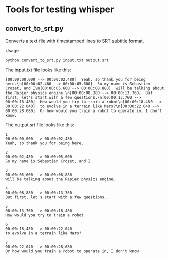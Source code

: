 # Tools for testing whisper

## convert_to_srt.py

Converts a text file with timestamped lines to SRT subtitle format.

Usage:

```bash
python convert_to_srt.py input.txt output.srt
```

The input.txt file looks like this:

```text
[00:00:00.000 --> 00:00:02.480]  Yeah, so thank you for being here.\n[00:00:02.480 --> 00:00:05.600]  So my name is Sebastien Crozet, and I\n[00:00:05.600 --> 00:00:08.880]  will be talking about the Rapier physics engine.\n[00:00:08.880 --> 00:00:13.760]  But first, let's start with a few questions.\n[00:00:13.760 --> 00:00:18.480]  How would you try to train a robot\n[00:00:18.480 --> 00:00:22.040]  to evolve in a terrain like Mars?\n[00:00:22.040 --> 00:00:28.680]  Or how would you train a robot to operate in, I don't know.
```

The output.srt file looks like this:

```srt
1
00:00:00,000 --> 00:00:02,480
Yeah, so thank you for being here.

2
00:00:02,480 --> 00:00:05,600
So my name is Sebastien Crozet, and I

3
00:00:05,600 --> 00:00:08,880
will be talking about the Rapier physics engine.

4
00:00:08,880 --> 00:00:13,760
But first, let's start with a few questions.

5
00:00:13,760 --> 00:00:18,480
How would you try to train a robot

6
00:00:18,480 --> 00:00:22,040
to evolve in a terrain like Mars?

7
00:00:22,040 --> 00:00:28,680
Or how would you train a robot to operate in, I don't know
```

